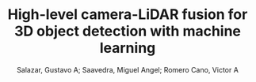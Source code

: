 ---
paperId: 21
author: Salazar, Gustavo A; Saavedra, Miguel Angel; Romero Cano, Victor A
title: High-level camera-LiDAR fusion for 3D object detection with machine learning
pdf: --
poster: --
type: Poster
topic: 3D Vision
category: Extended Abstract
link: --
conference: cvpr
year: 2021
tags: cvpr-2021-ea
---